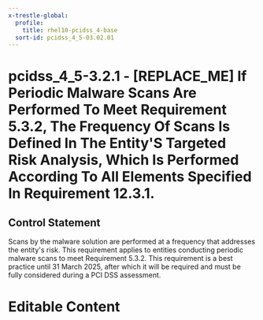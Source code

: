 ```yaml
---
x-trestle-global:
  profile:
    title: rhel10-pcidss_4-base
  sort-id: pcidss_4_5-03.02.01
---
```


# pcidss_4_5-3.2.1 - \[REPLACE_ME\] If Periodic Malware Scans Are Performed To Meet Requirement 5.3.2, The Frequency Of Scans Is Defined In The Entity'S Targeted Risk Analysis, Which Is Performed According To All Elements Specified In Requirement 12.3.1.

## Control Statement

Scans by the malware solution are performed at a frequency that addresses the entity's
risk. This requirement applies to entities conducting periodic malware scans to meet
Requirement 5.3.2. This requirement is a best practice until 31 March 2025, after which
it will be required and must be fully considered during a PCI DSS assessment.

# Editable Content

<!-- Make additions and edits below -->
<!-- The above represents the contents of the control as received by the profile, prior to additions. -->
<!-- If the profile makes additions to the control, they will appear below. -->
<!-- The above markdown may not be edited but you may edit the content below, and/or introduce new additions to be made by the profile. -->
<!-- If there is a yaml header at the top, parameter values may be edited. Use --set-parameters to incorporate the changes during assembly. -->
<!-- The content here will then replace what is in the profile for this control, after running profile-assemble. -->
<!-- The current profile has no added parts for this control, but you may add new ones here. -->
<!-- Each addition must have a heading either of the form ## Control my_addition_name -->
<!-- or ## Part a. (where the a. refers to one of the control statement labels.) -->
<!-- "## Control" parts are new parts added after the statement part. -->
<!-- "## Part" parts are new parts added into the top-level statement part with that label. -->
<!-- Subparts may be added with nested hash levels of the form ### My Subpart Name -->
<!-- underneath the parent ## Control or ## Part being added -->
<!-- See https://oscal-compass.github.io/compliance-trestle/tutorials/ssp_profile_catalog_authoring/ssp_profile_catalog_authoring for guidance. -->
